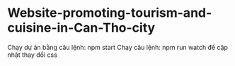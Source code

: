 # Website-promoting-tourism-and-cuisine-in-Can-Tho-city
Chạy dự án bằng câu lệnh: npm start
Chạy câu lệnh: npm run watch để cập nhật thay đổi css
